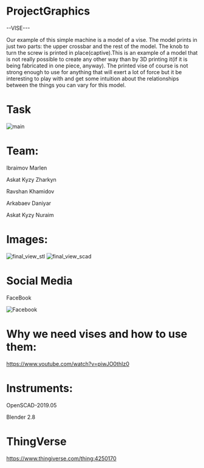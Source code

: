 # ProjectGraphics

--VISE---

Our example of this simple machine is a model of a vise. The model prints in just two parts: the upper crossbar and the rest of the model. 
The knob to turn the screw is printed in place(captive).This is an example of a model that is not really possible to create any other way
than by 3D printing it(if it is being fabricated in one piece, anyway).
The printed vise  of course is not strong enough to use for anything that will exert a lot of force
but it be interesting to play with and get some intuition about the relationships between the things you can vary for this model.


# Task
![main](https://user-images.githubusercontent.com/49818721/77933858-f3051680-72b7-11ea-9592-9f09c62877d4.jpg)

# Team:
Ibraimov Marlen

Askat Kyzy Zharkyn 

Ravshan Khamidov

Arkabaev Daniyar

Askat Kyzy Nuraim



# Images:
![final_view_stl](https://user-images.githubusercontent.com/49818721/77936742-ff8b6e00-72bb-11ea-8670-b1f5dc8a3abc.png)
![final_view_scad](https://user-images.githubusercontent.com/49818721/77936817-17fb8880-72bc-11ea-80f8-292d2b08b530.png)

# Social Media
FaceBook

![Facebook](https://user-images.githubusercontent.com/49818721/77938325-3f535500-72be-11ea-84c6-6d947b41ad02.png)

# Why we need vises and how to use them:
https://www.youtube.com/watch?v=piwJO0thIz0

# Instruments:
OpenSCAD-2019.05

Blender 2.8
# ThingVerse
https://www.thingiverse.com/thing:4250170
